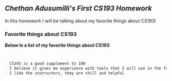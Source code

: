 ## _Chethan Adusumilli's First CS193 Homework_

In this homework I will be talking about my favorite things about CS193!

### Favorite things about CS193

**Below Is a list of my favorite things about CS193**

```markdown


- CS193 is a good supplement to 180
- I believe it gives me experience with tools that I will use in the future
- I like the instructors, they are chill and helpful


